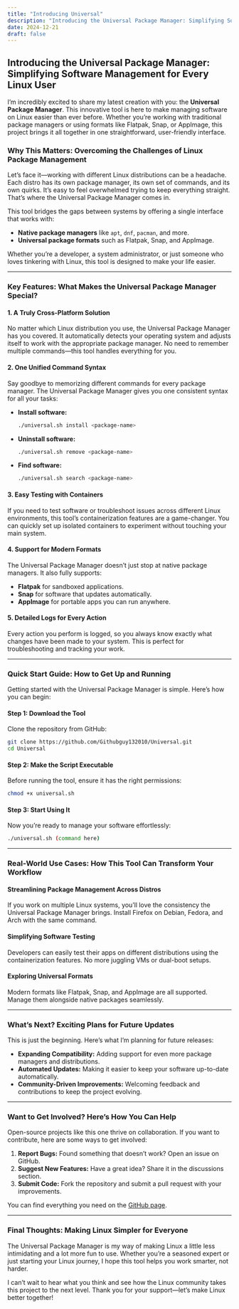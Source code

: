 ```yaml
---
title: "Introducing Universal"
description: "Introducing the Universal Package Manager: Simplifying Software Management for Every Linux User"
date: 2024-12-21
draft: false
---
```


## Introducing the Universal Package Manager: Simplifying Software Management for Every Linux User

I’m incredibly excited to share my latest creation with you: the **Universal Package Manager**. This innovative tool is here to make managing software on Linux easier than ever before. Whether you’re working with traditional package managers or using formats like Flatpak, Snap, or AppImage, this project brings it all together in one straightforward, user-friendly interface.

### Why This Matters: Overcoming the Challenges of Linux Package Management

Let’s face it—working with different Linux distributions can be a headache. Each distro has its own package manager, its own set of commands, and its own quirks. It’s easy to feel overwhelmed trying to keep everything straight. That’s where the Universal Package Manager comes in.

This tool bridges the gaps between systems by offering a single interface that works with:

- **Native package managers** like `apt`, `dnf`, `pacman`, and more.
- **Universal package formats** such as Flatpak, Snap, and AppImage.

Whether you’re a developer, a system administrator, or just someone who loves tinkering with Linux, this tool is designed to make your life easier.

---

### Key Features: What Makes the Universal Package Manager Special?

#### 1. **A Truly Cross-Platform Solution**

No matter which Linux distribution you use, the Universal Package Manager has you covered. It automatically detects your operating system and adjusts itself to work with the appropriate package manager. No need to remember multiple commands—this tool handles everything for you.

#### 2. **One Unified Command Syntax**

Say goodbye to memorizing different commands for every package manager. The Universal Package Manager gives you one consistent syntax for all your tasks:

- **Install software:**
  ```bash
  ./universal.sh install <package-name>
  ```
- **Uninstall software:**
  ```bash
  ./universal.sh remove <package-name>
  ```
- **Find software:**
  ```bash
  ./universal.sh search <package-name>
  ```

#### 3. **Easy Testing with Containers**

If you need to test software or troubleshoot issues across different Linux environments, this tool’s containerization features are a game-changer. You can quickly set up isolated containers to experiment without touching your main system.

#### 4. **Support for Modern Formats**

The Universal Package Manager doesn’t just stop at native package managers. It also fully supports:

- **Flatpak** for sandboxed applications.
- **Snap** for software that updates automatically.
- **AppImage** for portable apps you can run anywhere.

#### 5. **Detailed Logs for Every Action**

Every action you perform is logged, so you always know exactly what changes have been made to your system. This is perfect for troubleshooting and tracking your work.

---

### Quick Start Guide: How to Get Up and Running

Getting started with the Universal Package Manager is simple. Here’s how you can begin:

#### Step 1: Download the Tool

Clone the repository from GitHub:

```bash
git clone https://github.com/Githubguy132010/Universal.git
cd Universal
```

#### Step 2: Make the Script Executable

Before running the tool, ensure it has the right permissions:

```bash
chmod +x universal.sh
```

#### Step 3: Start Using It

Now you’re ready to manage your software effortlessly:

```bash
./universal.sh (command here)
```

---

### Real-World Use Cases: How This Tool Can Transform Your Workflow

#### Streamlining Package Management Across Distros

If you work on multiple Linux systems, you’ll love the consistency the Universal Package Manager brings. Install Firefox on Debian, Fedora, and Arch with the same command.

#### Simplifying Software Testing

Developers can easily test their apps on different distributions using the containerization features. No more juggling VMs or dual-boot setups.

#### Exploring Universal Formats

Modern formats like Flatpak, Snap, and AppImage are all supported. Manage them alongside native packages seamlessly.

---

### What’s Next? Exciting Plans for Future Updates

This is just the beginning. Here’s what I’m planning for future releases:

- **Expanding Compatibility:** Adding support for even more package managers and distributions.
- **Automated Updates:** Making it easier to keep your software up-to-date automatically.
- **Community-Driven Improvements:** Welcoming feedback and contributions to keep the project evolving.

---

### Want to Get Involved? Here’s How You Can Help

Open-source projects like this one thrive on collaboration. If you want to contribute, here are some ways to get involved:

1. **Report Bugs:** Found something that doesn’t work? Open an issue on GitHub.
2. **Suggest New Features:** Have a great idea? Share it in the discussions section.
3. **Submit Code:** Fork the repository and submit a pull request with your improvements.

You can find everything you need on the [GitHub page](https://github.com/Githubguy132010/Universal).

---

### Final Thoughts: Making Linux Simpler for Everyone

The Universal Package Manager is my way of making Linux a little less intimidating and a lot more fun to use. Whether you’re a seasoned expert or just starting your Linux journey, I hope this tool helps you work smarter, not harder.

I can’t wait to hear what you think and see how the Linux community takes this project to the next level. Thank you for your support—let’s make Linux better together!

